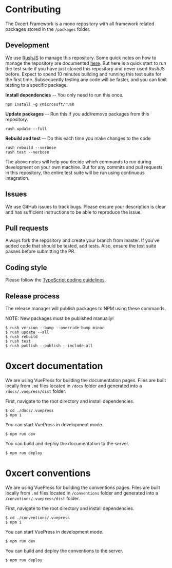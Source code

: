 # Contributing

The 0xcert Framework is a mono repository with all framework related packages stored in the  `/packages` folder.

## Development

We use [RushJS](https://rushjs.io) to manage this repository. Some quick notes on how to manage the repository are documented [here](https://gist.github.com/xpepermint/eecfc6ad6cd7c9f5dcda381aa255738d). But here is a quick start to run the test suite if you have just cloned this repository and never used RushJS before. Expect to spend 10 minutes building and running this test suite for the first time. Subsequently testing any code will be faster, and you can limit testing to a specific package.

**Install dependencies** -- You only need to run this once.

```
npm install -g @microsoft/rush
```

**Update packages** -- Run this if you add/remove packages from this repository.

```
rush update --full
```

**Rebuild and test** -- Do this each time you make changes to the code

```
rush rebuild --verbose
rush test --verbose
```

The above notes will help you decide which commands to run during development on your own machine. But for any commits and pull requests in this repository, the entire test suite will be run using continuous integration.

## Issues

We use GitHub issues to track bugs. Please ensure your description is clear and has sufficient instructions to be able to reproduce the issue.

## Pull requests

Always fork the repository and create your branch from master. If you've added code that should be tested, add tests. Also, ensure the test suite passes before submitting the PR.

## Coding style

Please follow the [TypeScript coding guidelines](https://github.com/Microsoft/TypeScript/wiki/Coding-guidelines).

## Release process

The release manager will publish packages to NPM using these commands.

NOTE: New packages must be published manually!

```
$ rush version --bump --override-bump minor
$ rush update --all
$ rush rebuild
$ rush test
$ rush publish --publish --include-all
```

# 0xcert documentation

We are using VuePress for building the documentation pages. Files are built locally from `.md` files located in `/docs` folder and generated into a `/docs/.vuepress/dist` folder.

First, navigate to the root directory and install dependencies.

```
$ cd ./docs/.vuepress
$ npm i
```

You can start VuePress in development mode.

```
$ npm run dev
```

You can build and deploy the documentation to the server.

```
$ npm run deploy
```

# 0xcert conventions

We are using VuePress for building the conventions pages. Files are built locally from `.md` files located in `/conventions` folder and generated into a `/convntions/.vuepress/dist` folder.

First, navigate to the root directory and install dependencies.

```
$ cd ./conventions/.vuepress
$ npm i
```

You can start VuePress in development mode.

```
$ npm run dev
```

You can build and deploy the conventions to the server.

```
$ npm run deploy
```
